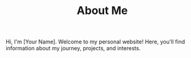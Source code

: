 <!DOCTYPE html>
<html lang="en">
<head>
    <meta charset="UTF-8">
    <meta name="viewport" content="width=device-width, initial-scale=1.0">
    <title>About Me</title>
    <link rel="stylesheet" href="style.css">
    <link href="https://fonts.googleapis.com/css2?family=Playfair+Display:wght@400&display=swap" rel="stylesheet">
</head>
<body>
    <header>
        <h1>About Me</h1>
    </header>
    <main>
        <p>
            Hi, I'm [Your Name]. Welcome to my personal website! Here, you'll find information about my journey, projects, and interests.
        </p>
    </main>
</body>
</html>
